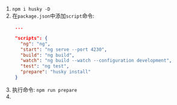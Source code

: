 1. `npm i husky -D`
2. 在`package.json`中添加`script`命令:
   ```json
    ...

    "scripts": {
      "ng": "ng",
      "start": "ng serve --port 4230",
      "build": "ng build",
      "watch": "ng build --watch --configuration development",
      "test": "ng test",
      "prepare": "husky install"
    }
   ```
3. 执行命令: `npm run prepare`
4. 
